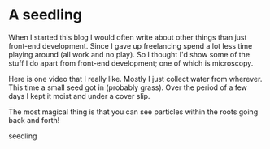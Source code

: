 <!--
  date: 2025-03-30
  modified: 2025-03-30
  slug:seedling
  type: post
  categories: microscopy
  tags: 
  header:seedling_dfyxzh.jpg
  headerClassName: no-blur darken
--> 

# A seedling
 
When I started this blog I would often write about other things than just front-end development. Since I gave up freelancing spend a lot less time playing around (all work and no play).
So I thought I'd show some of the stuff I do apart from front-end development; one of which is microscopy.

Here is one video that I really like. Mostly I just collect water from wherever. This time a small seed got in (probably grass). Over the period of a few days I kept it moist and under a cover slip.

The most magical thing is that you can see particles within the roots going back and forth!

<div data-vimeo="709791484">seedling</div>

